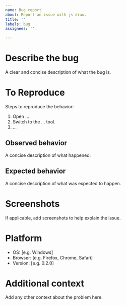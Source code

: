 ```yaml
---
name: Bug report
about: Report an issue with js-draw.
title: ''
labels: bug
assignees: ''

---
```


# Describe the bug
A clear and concise description of what the bug is.

# To Reproduce
Steps to reproduce the behavior:
1. Open ...
2. Switch to the ... tool.
3. ...

## Observed behavior
A concise description of what happened.

## Expected behavior
A concise description of what was expected to happen.

# Screenshots
If applicable, add screenshots to help explain the issue.

# Platform
 - OS: [e.g. Windows]
 - Browser: [e.g. Firefox, Chrome, Safari]
 - Version: [e.g. 0.2.0]

# Additional context
Add any other context about the problem here.
